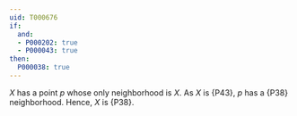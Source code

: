 ```yaml
---
uid: T000676
if:
  and:
  - P000202: true
  - P000043: true
then:
  P000038: true
---
```


$X$ has a point $p$ whose only neighborhood is $X$. As $X$ is {P43}, $p$ has a {P38}
neighborhood. Hence, $X$ is {P38}.